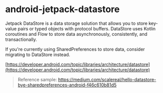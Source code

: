 # android-jetpack-datastore

Jetpack DataStore is a data storage solution that allows you to store key-value pairs or typed objects with protocol buffers. DataStore uses Kotlin coroutines and Flow to store data asynchronously, consistently, and transactionally.

If you're currently using SharedPreferences to store data, consider migrating to DataStore instead.

[https://developer.android.com/topic/libraries/architecture/datastore](https://developer.android.com/topic/libraries/architecture/datastore)


> Reference sample:
> https://medium.com/scalereal/hello-datastore-bye-sharedpreferences-android-f46c610b81d5
